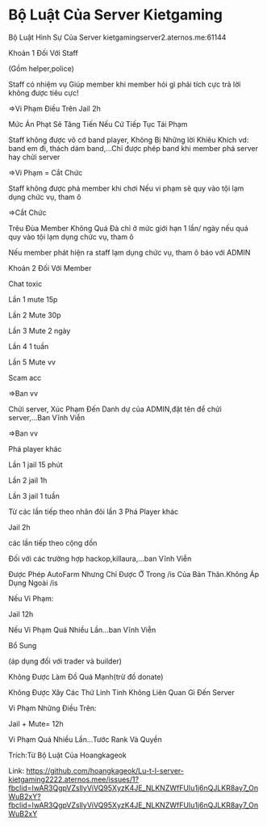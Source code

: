 # Bộ Luật Của Server Kietgaming
Bộ Luật Hình Sự Của Server kietgamingserver2.aternos.me:61144

Khoản 1 Đối Với Staff

(Gồm helper,police)

Staff có nhiệm vụ Giúp member khi member hỏi gì phải tích cực trả lời không được tiêu cực!

=>Vi Phạm Điều Trên Jail 2h

Mức Án Phạt Sẽ Tăng Tiến Nếu Cứ Tiếp Tục Tái Phạm

Staff không được vô cớ band player, Không Bị Những lời Khiêu Khích vd: band em đi, thách dám band,...Chỉ được phép band khi member phá server hay chửi server

=>Vi Phạm = Cắt Chức

Staff không được phá member khi chơi Nếu vi phạm sẽ quy vào tội lạm dụng chức vụ, tham ô

=>Cắt Chức

Trêu Đùa Member Không Quá Đà chỉ ở mức giới hạn 1 lần/ ngày nếu quá quy vào tội lạm dụng chức vụ, tham ô

Nếu member phát hiện ra staff lạm dụng chức vụ, tham ô báo với ADMIN

Khoản 2 Đối Với Member

Chat toxic

Lần 1 mute 15p

Lần 2 Mute 30p

Lần 3 Mute 2 ngày

Lần 4 1 tuần

Lần 5 Mute vv

Scam acc

=>Ban vv

Chửi server, Xúc Phạm Đến Danh dự của ADMIN,đặt tên để chửi server,...Ban Vĩnh Viễn

=>Ban vv

Phá player khác

Lần 1 jail 15 phút

Lần 2 jail 1h

Lần 3 jail 1 tuần

Từ các lần tiếp theo nhân đôi lần 3
Phá Player khác

Jail 2h

các lần tiếp theo cộng dồn

Đối với các trường hợp hackop,killaura,...ban Vĩnh Viễn

Được Phép AutoFarm Nhưng Chỉ Được Ở Trong /is Của Bản Thân.Không Áp Dụng Ngoài /is

Nếu Vi Phạm:

Jail 12h

Nếu Vi Phạm Quá Nhiều Lần...ban Vĩnh Viễn

Bổ Sung

(áp dụng đối với trader và builder)

Không Được Làm Đồ Quá Mạnh(trừ đồ donate)

Không Được Xây Các Thứ Linh Tinh Không Liên Quan Gì Đến Server

Vi Phạm Những Điều Trên:

Jail + Mute= 12h

Vi Phạm Quá Nhiều Lần...Tước Rank Và Quyền

Trích:Từ Bộ Luật Của Hoangkageok

Link: https://github.com/hoangkageok/Lu-t-l-server-kietgaming2222.aternos.mee/issues/1?fbclid=IwAR3QgpVZsllyViVQ95XyzK4JE_NLKNZWfFUIu1j6nQJLKR8ay7_OnWuB2xY?fbclid=IwAR3QgpVZsllyViVQ95XyzK4JE_NLKNZWfFUIu1j6nQJLKR8ay7_OnWuB2xY
